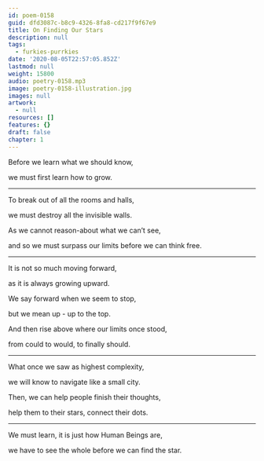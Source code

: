 ```yaml
---
id: poem-0158
guid: dfd3087c-b8c9-4326-8fa8-cd217f9f67e9
title: On Finding Our Stars
description: null
tags:
  - furkies-purrkies
date: '2020-08-05T22:57:05.852Z'
lastmod: null
weight: 15800
audio: poetry-0158.mp3
image: poetry-0158-illustration.jpg
images: null
artwork:
  - null
resources: []
features: {}
draft: false
chapter: 1
---
```


Before we learn what we should know,

we must first learn how to grow.

---

To break out of all the rooms and halls,

we must destroy all the invisible walls.

As we cannot reason-about what we can’t see,

and so we must surpass our limits before we can think free.

---

It is not so much moving forward,

as it is always growing upward.

We say forward when we seem to stop,

but we mean up - up to the top.

And then rise above where our limits once stood,

from could to would, to finally should.

---

What once we saw as highest complexity,

we will know to navigate like a small city.

Then, we can help people finish their thoughts,

help them to their stars, connect their dots.

---

We must learn, it is just how Human Beings are,

we have to see the whole before we can find the star.
